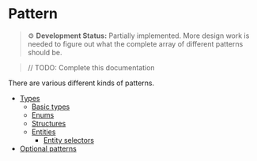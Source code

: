 # Pattern

> ⚙️ **Development Status:** Partially implemented. More design work is needed to figure out what the complete array of different patterns should be.

> // TODO: Complete this documentation

There are various different kinds of patterns.

-   [Types](type.md)
    -   [Basic types](basic-types.md)
    -   [Enums](enum.md)
    -   [Structures](structure.md)
    -   [Entities](entity.md)
        -   [Entity selectors](entity-selector.md)
-   [Optional patterns](optional-pattern.md)
